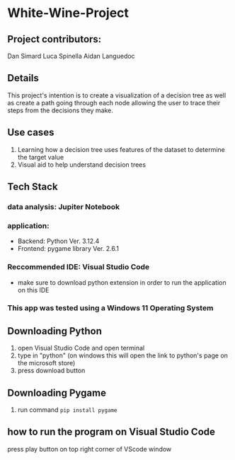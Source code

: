 # White-Wine-Project

## Project contributors:
Dan Simard
Luca Spinella
Aidan Languedoc

## Details

  This project's intention is to create a visualization of a decision tree as well as create a path going through each node allowing the user to trace their steps from the decisions they make. 

## Use cases

  1. Learning how a decision tree uses features of the dataset to determine the target value
  2. Visual aid to help understand decision trees

## Tech Stack

  ### data analysis: Jupiter Notebook

  ### application:
  - Backend: Python Ver. 3.12.4
  - Frontend: pygame library Ver. 2.6.1

  ### Reccommended IDE: Visual Studio Code
  - make sure to download python extension in order to run the application on this IDE

  ### **This app was tested using a Windows 11 Operating System**

## Downloading Python

  1. open Visual Studio Code and open terminal
  2. type in "python" (on windows this will open the link to python's page on the microsoft store)
  3. press download button
     
## Downloading Pygame

  1. run command ``` pip install pygame ```

## how to run the program on Visual Studio Code

  press play button on top right corner of VScode window
